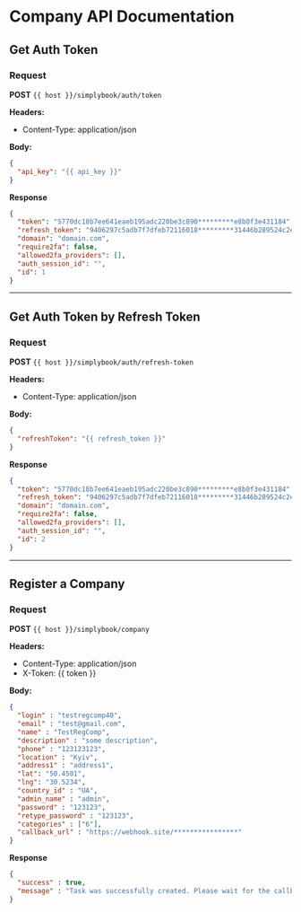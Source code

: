 # Company API Documentation

## Get Auth Token

### Request
**POST** `{{ host }}/simplybook/auth/token`

**Headers:**
- Content-Type: application/json

**Body:**
```json
{
  "api_key": "{{ api_key }}"
}
```
**Response**
```json
{
  "token": "5770dc18b7ee641eaeb195adc220be3c890*********e8b0f3e431184",
  "refresh_token": "9406297c5adb7f7dfeb72116018*********31446b289524c2e736b934e8790d",
  "domain": "domain.com",
  "require2fa": false,
  "allowed2fa_providers": [],
  "auth_session_id": "",
  "id": 1
}
```

---------------

## Get Auth Token by Refresh Token

### Request
**POST** `{{ host }}/simplybook/auth/refresh-token`

**Headers:**
- Content-Type: application/json

**Body:**
```json
{
  "refreshToken": "{{ refresh_token }}"
}

```
**Response**
```json
{
  "token": "5770dc18b7ee641eaeb195adc220be3c890*********e8b0f3e431184",
  "refresh_token": "9406297c5adb7f7dfeb72116018*********31446b289524c2e736b934e8790d",
  "domain": "domain.com",
  "require2fa": false,
  "allowed2fa_providers": [],
  "auth_session_id": "",
  "id": 2
}
```


---------------

## Register a Company

### Request
**POST** `{{ host }}/simplybook/company`

**Headers:**
- Content-Type: application/json
- X-Token: {{ token }}

**Body:**
```json
{
  "login" : "testregcomp40",
  "email" : "test@gmail.com",
  "name" : "TestRegComp",
  "description" : "some description",
  "phone" : "123123123",
  "location" : "Kyiv",
  "address1" : "address1",
  "lat": "50.4501",
  "lng": "30.5234",
  "country_id" : "UA",
  "admin_name" : "admin",
  "password" : "123123",
  "retype_password" : "123123",
  "categories" : ["6"],
  "callback_url" : "https://webhook.site/****************"
}


```
**Response**
```json
{
  "success" : true,
  "message" : "Task was successfully created. Please wait for the callback"
}
```

